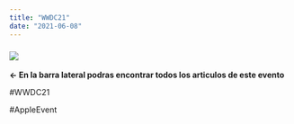 ```yaml
---
title: "WWDC21"
date: "2021-06-08"
---
```


### ![](images/96620560-0021-48E2-B43B-EE50967663BB-300x114.jpeg)

**<- En la barra lateral podras encontrar todos los articulos de este evento**

#WWDC21

#AppleEvent
